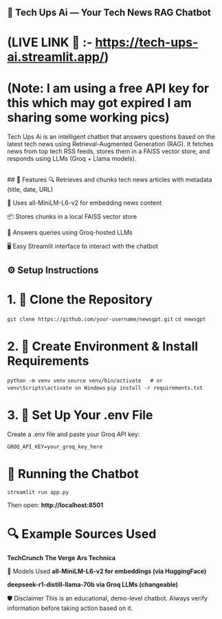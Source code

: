 ## 📰 Tech Ups Ai — Your Tech News RAG Chatbot

# (LIVE LINK 🔗 :- https://tech-ups-ai.streamlit.app/)
# (Note: I am using a free API key for this which may got expired I am sharing some working pics)

Tech Ups Ai is an intelligent chatbot that answers questions based on the latest tech news using Retrieval-Augmented Generation (RAG). It fetches news from top tech RSS feeds, stores them in a FAISS vector store, and responds using LLMs (Groq + Llama models).

<br>
## 🚀 Features
🔍 Retrieves and chunks tech news articles with metadata (title, date, URL)

🤖 Uses all-MiniLM-L6-v2 for embedding news content

📦 Stores chunks in a local FAISS vector store

🧠 Answers queries using Groq-hosted LLMs

🖥️ Easy Streamlit interface to interact with the chatbot

## ⚙️ Setup Instructions
# 1. 🧠 Clone the Repository
`
git clone https://github.com/your-username/newsgpt.git
`
`
cd newsgpt
`
# 2. 🐍 Create Environment & Install Requirements
`python -m venv venv`
`source venv/bin/activate   # or venv\Scripts\activate on Windows`
`pip install -r requirements.txt`

# 3. 🔐 Set Up Your .env File

Create a .env file and paste your Groq API key:

`GROQ_API_KEY=your_groq_key_here`

# 💬 Running the Chatbot

`streamlit run app.py`

Then open: **http://localhost:8501**

# 🔍 Example Sources Used
**TechCrunch**
**The Verge**
**Ars Technica**

🧠 Models Used
**all-MiniLM-L6-v2 for embeddings (via HuggingFace)**

**deepseek-r1-distill-llama-70b via Groq LLMs (changeable)**

🛡️ Disclaimer
This is an educational, demo-level chatbot. Always verify information before taking action based on it.
